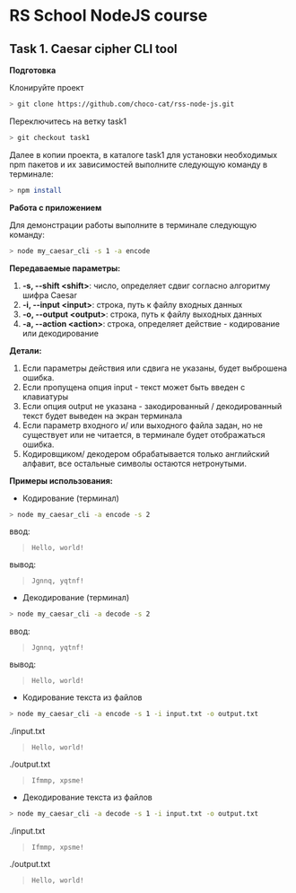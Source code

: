 # RS School NodeJS course 
## Task 1. Caesar cipher CLI tool

**Подготовка**

Клонируйте проект 
```bash
> git clone https://github.com/choco-cat/rss-node-js.git
```
Переключитесь на ветку task1
```bash
> git checkout task1
```
Далее в копии проекта, в каталоге task1 для установки необходимых npm пакетов и их зависимостей выполните следующую команду в терминале:
```bash
> npm install
```

**Работа с приложением**

Для демонстрации работы выполните в терминале следующую команду:
```bash 
> node my_caesar_cli -s 1 -a encode
```

**Передаваемые параметры:**
1.  **-s, --shift \<shift>**: число, определяет сдвиг согласно алгоритму шифра Caesar
2.  **-i, --input \<input>**: строка, путь к файлу входных данных
3.  **-o, --output \<output>**: строка, путь к файлу выходных данных
4.  **-a, --action \<action>**: строка, определяет действие - кодирование или декодирование

**Детали:**

1. Если параметры действия или сдвига не указаны, будет выброшена ошибка.
2. Если пропущена опция input - текст может быть введен с клавиатуры
3. Если опция output не указана - закодированный / декодированный текст будет выведен на экран терминала
4. Если параметр входного и/ или выходного файла задан, но не существует или не читается, в терминале будет отображаться ошибка.
5. Кодировщиком/ декодером обрабатывается только английский алфавит, все остальные символы остаются нетронутыми.

**Примеры использования:**
- Кодирование (терминал)
```bash
> node my_caesar_cli -a encode -s 2
```
ввод:
> `Hello, world!`

вывод:
> `Jgnnq, yqtnf!`

- Декодирование (терминал)
```bash
> node my_caesar_cli -a decode -s 2
```
ввод:
> `Jgnnq, yqtnf!`

вывод:
> `Hello, world!`

- Кодирование текста из файлов
```bash
> node my_caesar_cli -a encode -s 1 -i input.txt -o output.txt
```
./input.txt
> `Hello, world!`

./output.txt
> `Ifmmp, xpsme!`


- Декодирование текста из файлов
```bash
> node my_caesar_cli -a decode -s 1 -i input.txt -o output.txt
```
./input.txt
> `Ifmmp, xpsme!`

./output.txt
> `Hello, world!`

